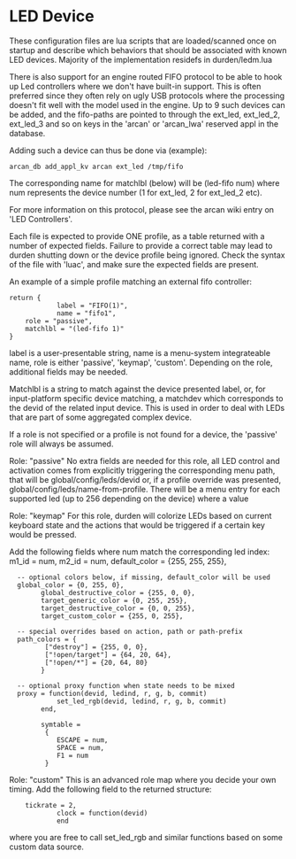 LED Device
==========

These configuration files are lua scripts that are loaded/scanned once on
startup and describe which behaviors that should be associated with known
LED devices. Majority of the implementation residefs in durden/ledm.lua

There is also support for an engine routed FIFO protocol to be able to hook up
Led controllers where we don't have built-in support. This is often preferred
since they often rely on ugly USB protocols where the processing doesn't fit
well with the model used in the engine. Up to 9 such devices can be added, and
the fifo-paths are pointed to through the ext\_led, ext\_led\_2, ext\_led\_3
and so on keys in the 'arcan' or 'arcan\_lwa' reserved appl in the database.

Adding such a device can thus be done via (example):

    arcan_db add_appl_kv arcan ext_led /tmp/fifo

The corresponding name for matchlbl (below) will be (led-fifo num) where
num represents the device number (1 for ext\_led, 2 for ext\_led\_2 etc).

For more information on this protocol, please see the arcan wiki entry on
'LED Controllers'.

Each file is expected to provide ONE profile, as a table returned with a
number of expected fields. Failure to provide a correct table may lead to
durden shutting down or the device profile being ignored. Check the syntax
of the file with 'luac', and make sure the expected fields are present.

An example of a simple profile matching an external fifo controller:

    return {
				label = "FIFO(1)",
				name = "fifo1",
        role = "passive",
        matchlbl = "(led-fifo 1)"
    }

label is a user-presentable string, name is a menu-system integrateable
name, role is either 'passive', 'keymap', 'custom'. Depending
on the role, additional fields may be needed.

Matchlbl is a string to match against the device presented label, or,
for input-platform specific device matching, a matchdev which corresponds
to the devid of the related input device. This is used in order to deal
with LEDs that are part of some aggregated complex device.

If a role is not specified or a profile is not found for a device,
the 'passive' role will always be assumed.

Role: "passive"
No extra fields are needed for this role, all LED control and activation
comes from explicitly triggering the corresponding menu path, that will
be global/config/leds/devid or, if a profile override was presented,
global/config/leds/name-from-profile. There will be a menu entry for
each supported led (up to 256 depending on the device) where a value

Role: "keymap"
For this role, durden will colorize LEDs based on current keyboard state
and the actions that would be triggered if a certain key would be pressed.

Add the following fields where num match the corresponding led index:
      m1_id = num,
			m2_id = num,
			default_color = {255, 255, 255},

      -- optional colors below, if missing, default_color will be used
      global_color = {0, 255, 0},
			global_destructive_color = {255, 0, 0},
			target_generic_color = {0, 255, 255},
			target_destructive_color = {0, 0, 255},
			target_custom_color = {255, 0, 255},

      -- special overrides based on action, path or path-prefix
      path_colors = {
			 ["destroy"] = {255, 0, 0},
			 ["!open/target"] = {64, 20, 64},
			 ["!open/*"] = {20, 64, 80}
			}

      -- optional proxy function when state needs to be mixed
      proxy = function(devid, ledind, r, g, b, commit)
				set_led_rgb(devid, ledind, r, g, b, commit)
			end,

			symtable =
			 {
				ESCAPE = num,
				SPACE = num,
				F1 = num
			 }

Role: "custom"
This is an advanced role map where you decide your own timing. Add the
following field to the returned structure:

        tickrate = 2,
				clock = function(devid)
				end

where you are free to call set\_led\_rgb and similar functions based on
some custom data source.
